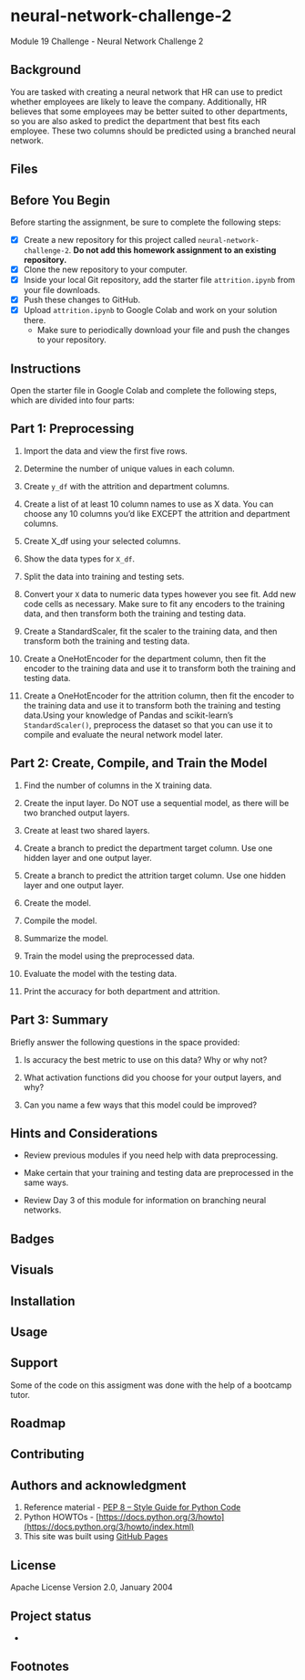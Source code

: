 # neural-network-challenge-2
Module 19 Challenge - Neural Network Challenge 2

## Background
You are tasked with creating a neural network that HR can use to predict whether employees are likely to leave the company. Additionally, HR believes that some employees may be better suited to other departments, so you are also asked to predict the department that best fits each employee. These two columns should be predicted using a branched neural network.

## Files

## Before You Begin
Before starting the assignment, be sure to complete the following steps:
   - [x] Create a new repository for this project called `neural-network-challenge-2`. **Do not add this homework assignment to an existing repository.**
   - [x] Clone the new repository to your computer.
   - [x] Inside your local Git repository, add the starter file `attrition.ipynb` from your file downloads.
   - [x] Push these changes to GitHub.
   - [x] Upload `attrition.ipynb` to Google Colab and work on your solution there.
        - Make sure to periodically download your file and push the changes to your repository.

## Instructions

Open the starter file in Google Colab and complete the following steps, which are divided into four parts:

## Part 1: Preprocessing

1. Import the data and view the first five rows.

2. Determine the number of unique values in each column.

3. Create `y_df` with the attrition and department columns.

4. Create a list of at least 10 column names to use as X data. You can choose any 10 columns you’d like EXCEPT the attrition and department columns.

5. Create X_df using your selected columns.

6. Show the data types for `X_df`.

7. Split the data into training and testing sets.

8. Convert your `X` data to numeric data types however you see fit. Add new code cells as necessary. Make sure to fit any encoders to the training data, and then transform both the training and testing data.

9. Create a StandardScaler, fit the scaler to the training data, and then transform both the training and testing data.

10. Create a OneHotEncoder for the department column, then fit the encoder to the training data and use it to transform both the training and testing data.

11. Create a OneHotEncoder for the attrition column, then fit the encoder to the training data and use it to transform both the training and testing data.Using your knowledge of Pandas and scikit-learn’s `StandardScaler()`, preprocess the dataset so that you can use it to compile and evaluate the neural network model later.

## Part 2: Create, Compile, and Train the Model

1. Find the number of columns in the X training data.

2. Create the input layer. Do NOT use a sequential model, as there will be two branched output layers.

3. Create at least two shared layers.

4. Create a branch to predict the department target column. Use one hidden layer and one output layer.

5. Create a branch to predict the attrition target column. Use one hidden layer and one output layer.

6. Create the model.

7. Compile the model.

8. Summarize the model.

9. Train the model using the preprocessed data.

10. Evaluate the model with the testing data.

11. Print the accuracy for both department and attrition.

## Part 3: Summary

Briefly answer the following questions in the space provided:

1. Is accuracy the best metric to use on this data? Why or why not?

2. What activation functions did you choose for your output layers, and why?

3. Can you name a few ways that this model could be improved?


## Hints and Considerations

- Review previous modules if you need help with data preprocessing.

- Make certain that your training and testing data are preprocessed in the same ways.

- Review Day 3 of this module for information on branching neural networks.

## Badges

## Visuals

## Installation

## Usage

## Support
Some of the code on this assigment was done with the help of a bootcamp tutor.

## Roadmap

## Contributing

## Authors and acknowledgment
1. Reference material - [PEP 8 – Style Guide for Python Code](https://peps.python.org/pep-0008/)
2. Python HOWTOs - [https://docs.python.org/3/howto](https://docs.python.org/3/howto/index.html)
3. This site was built using [GitHub Pages](https://pages.github.com/)

## License
Apache License
Version 2.0, January 2004

## Project status
- 

## Footnotes